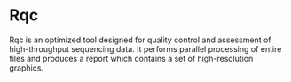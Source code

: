 # Rqc
Rqc is an optimized tool designed for quality control and assessment of 
high-throughput sequencing data. It performs parallel processing of entire files
and produces a report which contains a set of high-resolution graphics.
